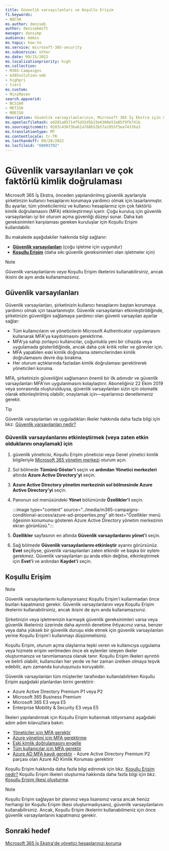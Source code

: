 ```yaml
---
title: Güvenlik varsayılanları ve Koşullu Erişim
f1.keywords:
- NOCSH
ms.author: deniseb
author: denisebmsft
manager: dansimp
audience: Admin
ms.topic: how-to
ms.service: microsoft-365-security
ms.subservice: other
ms.date: 09/15/2022
ms.localizationpriority: high
ms.collection:
- M365-Campaigns
- m365solution-smb
- highpri
- tier1
ms.custom:
- MiniMaven
search.appverid:
- BCS160
- MET150
- MOE150
description: Güvenlik varsayılanlarının, Microsoft 365 İş Ekstra için önceden yapılandırılmış güvenlik ayarları sağlayarak kuruluşunuzun kimlikle ilgili saldırılara karşı korunmasına nasıl yardımcı olabileceğini öğrenin.
ms.openlocfilehash: ed201a05714f5d32d5b23e6300e53a05f9fb741b
ms.sourcegitcommit: 0283c436f3ba61a708b52b57a1955f5ea74376a3
ms.translationtype: MT
ms.contentlocale: tr-TR
ms.lasthandoff: 09/28/2022
ms.locfileid: "68093792"
---
```

# <a name="security-defaults-and-multi-factor-authentication"></a>Güvenlik varsayılanları ve çok faktörlü kimlik doğrulaması

Microsoft 365 İş Ekstra, önceden yapılandırılmış güvenlik ayarlarıyla şirketinizin kullanıcı hesaplarını korumaya yardımcı olmak için tasarlanmıştır. Bu ayarlar, tüm yöneticileriniz ve kullanıcı hesaplarınız için çok faktörlü kimlik doğrulamasını (MFA) etkinleştirmeyi içerir. Çoğu kuruluş için güvenlik varsayılanları iyi bir oturum açma güvenliği düzeyi sunar. Daha katı gereksinimleri karşılaması gereken kuruluşlar için Koşullu Erişim kullanılabilir.

Bu makalede aşağıdakiler hakkında bilgi sağlanır:

- **[Güvenlik varsayılanları](#security-defaults)** (çoğu işletme için uygundur)
- **[Koşullu Erişim](#conditional-access)** (daha sıkı güvenlik gereksinimleri olan işletmeler için)

> [!NOTE]
> *Güvenlik* varsayılanlarını *veya* Koşullu Erişim ilkelerini kullanabilirsiniz, ancak ikisini de aynı anda kullanamazsınız.

## <a name="security-defaults"></a>Güvenlik varsayılanları

Güvenlik varsayılanları, şirketinizin kullanıcı hesaplarını baştan korumaya yardımcı olmak için tasarlanmıştır. Güvenlik varsayılanları etkinleştirildiğinde, şirketinizin güvenliğini sağlamaya yardımcı olan güvenli varsayılan ayarlar sağlar:

- Tüm kullanıcıların ve yöneticilerin Microsoft Authenticator uygulamasını kullanarak MFA'ya kaydolmasını gerektirme.
- MFA'ya sahip zorlayıcı kullanıcılar, çoğunlukla yeni bir cihazda veya uygulamada gösterildiğinde, ancak daha çok kritik roller ve görevler için.
- MFA yapabilen eski kimlik doğrulama istemcilerinden kimlik doğrulamasını devre dışı bırakma.
- Her oturum açtıklarında fazladan kimlik doğrulaması gerektirerek yöneticileri koruma.

MFA, şirketinizin güvenliğini sağlamanın önemli bir ilk adımıdır ve güvenlik varsayılanları MFA'nın uygulanmasını kolaylaştırır. Aboneliğiniz 22 Ekim 2019 veya sonrasında oluşturulduysa, güvenlik varsayılanları sizin için otomatik olarak etkinleştirilmiş olabilir, onaylamak için&mdash;ayarlarınızı denetlemeniz gerekir.

> [!TIP]
> Güvenlik varsayılanları ve uyguladıkları ilkeler hakkında daha fazla bilgi için bkz. [Güvenlik varsayılanları nedir?](/azure/active-directory/fundamentals/concept-fundamentals-security-defaults)

### <a name="to-enable-security-defaults-or-confirm-theyre-already-enabled"></a>Güvenlik varsayılanlarını etkinleştirmek (veya zaten etkin olduklarını onaylamak) için

1. güvenlik yöneticisi, Koşullu Erişim yöneticisi veya Genel yönetici kimlik bilgileriyle <a href="https://go.microsoft.com/fwlink/p/?linkid=2024339" target="_blank">Microsoft 365 yönetim merkezi</a> oturum açın.

2. Sol bölmede **Tümünü Göster'i** seçin ve **ardından Yönetici merkezleri** altında **Azure Active Directory'yi** seçin.

3. **Azure Active Directory yönetim merkezinin sol bölmesinde Azure Active Directory'yi** seçin.

4. Panonun sol menüsündeki **Yönet** bölümünde **Özellikler'i** seçin.

    :::image type="content" source="../media/m365-campaigns-conditional-access/azure-ad-properties.png" alt-text="Özellikler menü öğesinin konumunu gösteren Azure Active Directory yönetim merkezinin ekran görüntüsü.":::

5. **Özellikler** sayfasının en altında **Güvenlik varsayılanlarını yönet'i** seçin.

6. Sağ bölmede **Güvenlik varsayılanlarını etkinleştir** ayarını görürsünüz. **Evet** seçiliyse, güvenlik varsayılanları zaten etkindir ve başka bir eylem gerekmez. Güvenlik varsayılanları şu anda etkin değilse, etkinleştirmek için **Evet'i** ve ardından **Kaydet'i** seçin.

## <a name="conditional-access"></a>Koşullu Erişim

> [!NOTE]
> Güvenlik varsayılanlarını kullanıyorsanız Koşullu Erişim'i kullanmadan önce bunları kapatmanız gerekir. Güvenlik varsayılanlarını veya Koşullu Erişim ilkelerini kullanabilirsiniz, ancak ikisini de aynı anda kullanamazsınız.

Şirketinizin veya işletmenizin karmaşık güvenlik gereksinimleri varsa veya güvenlik ilkeleriniz üzerinde daha ayrıntılı denetime ihtiyacınız varsa, benzer veya daha yüksek bir güvenlik duruşu elde etmek için güvenlik varsayılanları yerine Koşullu Erişim'i kullanmayı düşünmelisiniz.

Koşullu Erişim, oturum açma olaylarına tepki veren ve kullanıcıya uygulama veya hizmete erişim verilmeden önce ek eylemler isteyen ilkeler oluşturmanıza ve tanımlamanıza olanak tanır. Koşullu Erişim ilkeleri ayrıntılı ve belirli olabilir, kullanıcıları her yerde ve her zaman üretken olmaya teşvik edebilir, aynı zamanda kuruluşunuzu koruyabilir.

Güvenlik varsayılanları tüm müşteriler tarafından kullanılabilirken Koşullu Erişim aşağıdaki planlardan birini gerektirir:

- Azure Active Directory Premium P1 veya P2
- Microsoft 365 Business Premium
- Microsoft 365 E3 veya E5
- Enterprise Mobility & Security E3 veya E5

İlkeleri yapılandırmak için Koşullu Erişim kullanmak istiyorsanız aşağıdaki adım adım kılavuzlara bakın:

- [Yöneticiler için MFA gerektir](/azure/active-directory/conditional-access/howto-conditional-access-policy-admin-mfa)
- [Azure yönetimi için MFA gerektirme](/azure/active-directory/conditional-access/howto-conditional-access-policy-azure-management)
- [Eski kimlik doğrulamasını engelle](/azure/active-directory/conditional-access/howto-conditional-access-policy-block-legacy)
- [Tüm kullanıcılar için MFA gerektir](/azure/active-directory/conditional-access/howto-conditional-access-policy-all-users-mfa)
- [Azure AD MFA kaydı gerektir](/azure/active-directory/identity-protection/howto-identity-protection-configure-mfa-policy) - Azure Active Directory Premium P2 parçası olan Azure AD Kimlik Koruması gerektirir

Koşullu Erişim hakkında daha fazla bilgi edinmek için bkz. [Koşullu Erişim nedir?](/azure/active-directory/conditional-access/overview) Koşullu Erişim ilkeleri oluşturma hakkında daha fazla bilgi için bkz. [Koşullu Erişim ilkesi oluşturma](/azure/active-directory/authentication/tutorial-enable-azure-mfa#create-a-conditional-access-policy).

> [!NOTE]
> Koşullu Erişim sağlayan bir planınız veya lisansınız varsa ancak henüz herhangi bir Koşullu Erişim ilkesi oluşturmadıysanız, güvenlik varsayılanlarını kullanabilirsiniz. Ancak, Koşullu Erişim ilkelerini kullanabilmeniz için önce güvenlik varsayılanlarını kapatmanız gerekir.

## <a name="next-objective"></a>Sonraki hedef

[Microsoft 365 İş Ekstra'de yönetici hesaplarınızı koruma](m365bp-protect-admin-accounts.md)
